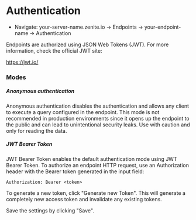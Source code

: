 # Authentication

* Navigate: your-server-name.zenite.io -> Endpoints -> your-endpoint-name -> Authentication

Endpoints are authorized using JSON Web Tokens (JWT). For more information, check the official JWT site:

https://jwt.io/

### Modes

##### Anonymous authentication

Anonymous authentication disables the authentication and allows any client to execute a query configured in the endpoint. This mode is not recommended in production environments since it opens up the endpoint to the public and can lead to unintentional security leaks. Use with caution and only for reading the data.

##### JWT Bearer Token

JWT Bearer Token enables the default authentication mode using JWT Bearer Token. To authorize an endpoint HTTP request, use an Authorization header with the Bearer token generated in the input field:

```
Authorization: Bearer <token>
```

To generate a new token, click "Generate new Token". This will generate a completely new access token and invalidate any existing tokens.

Save the settings by clicking "Save".